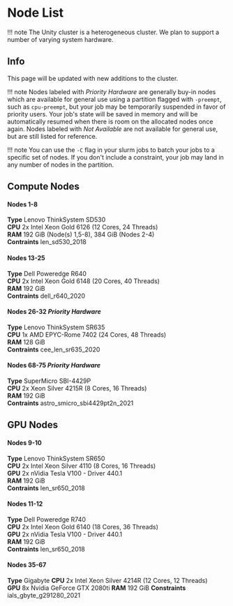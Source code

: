 # Node List #
!!! note
    The Unity cluster is a heterogeneous cluster. We plan to support a number of varying system hardware.

## Info ##
This page will be updated with new additions to the cluster.

!!! note
    Nodes labeled with *Priority Hardware* are generally buy-in nodes which are available for general use using a partition flagged with `-preempt`, such as `cpu-preempt`, but your job may be temporarily suspended in favor of priority users. Your job's state will be saved in memory and will be automatically resumed when there is room on the allocated nodes once again. Nodes labeled with *Not Available* are not available for general use, but are still listed for reference.

!!! note
    You can use the `-C` flag in your slurm jobs to batch your jobs to a specific set of nodes. If you don't include a constraint, your job may land in any number of nodes in the partition.

## Compute Nodes ##
#### Nodes 1-8 ####
**Type** Lenovo ThinkSystem SD530  
**CPU** 2x Intel Xeon Gold 6126 (12 Cores, 24 Threads)  
**RAM** 192 GiB (Node(s) 1,5-8), 384 GiB (Nodes 2-4)  
**Contraints** len_sd530_2018  

#### Nodes 13-25 ####
**Type** Dell Poweredge R640  
**CPU** 2x Intel Xeon Gold 6148 (20 Cores, 40 Threads)  
**RAM** 192 GiB  
**Contraints** dell_r640_2020  

#### Nodes 26-32 *Priority Hardware* ####
**Type** Lenovo ThinkSystem SR635  
**CPU** 1x AMD EPYC-Rome 7402 (24 Cores, 48 Threads)  
**RAM** 128 GiB  
**Contraints** cee_len_sr635_2020  

#### Nodes 68-75 *Priority Hardware* ####
**Type** SuperMicro SBI-4429P  
**CPU** 2x Xeon Silver 4215R (8 Cores, 16 Threads)  
**RAM** 192 GiB  
**Contraints** astro_smicro_sbi4429pt2n_2021  

## GPU Nodes ##
#### Nodes 9-10 ####
**Type** Lenovo ThinkSystem SR650  
**CPU** 2x Intel Xeon Silver 4110 (8 Cores, 16 Threads)  
**GPU** 2x nVidia Tesla V100 - Driver 440.1  
**RAM** 192 GiB  
**Contraints** len_sr650_2018  

#### Nodes 11-12 ####
**Type** Dell Poweredge R740  
**CPU** 2x Intel Xeon Gold 6140 (18 Cores, 36 Threads)  
**GPU** 2x nVidia Tesla V100 - Driver 440.1  
**RAM** 192 GiB  
**Contraints** len_sr650_2018  

#### Nodes 35-67 ####
**Type** Gigabyte
**CPU** 2x Intel Xeon Silver 4214R (12 Cores, 12 Threads)  
**GPU** 8x Nvidia GeForce GTX 2080ti
**RAM** 192 GiB
**Constraints** ials_gbyte_g291280_2021